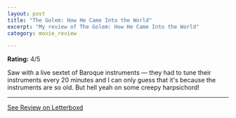 ```yaml
---
layout: post
title: "The Golem: How He Came Into the World"
excerpt: "My review of The Golem: How He Came Into the World"
category: movie_review

---
```


**Rating:** 4/5

Saw with a live sextet of Baroque instruments — they had to tune their instruments every 20 minutes and I can only guess that it's because the instruments are so old. But hell yeah on some creepy harpsichord!

<hr>

[See Review on Letterboxd](https://boxd.it/55jEKL)
